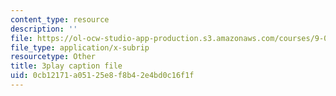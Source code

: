 ```yaml
---
content_type: resource
description: ''
file: https://ol-ocw-studio-app-production.s3.amazonaws.com/courses/9-00sc-introduction-to-psychology-fall-2011/0cb12171a05125e8f8b42e4bd0c16f1f_yBYebcVw8Zk.srt
file_type: application/x-subrip
resourcetype: Other
title: 3play caption file
uid: 0cb12171-a051-25e8-f8b4-2e4bd0c16f1f
---
```

